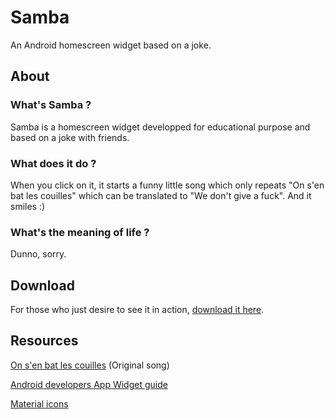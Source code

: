 # Samba
An Android homescreen widget based on a joke.

## About

### What's Samba ?

Samba is a homescreen widget developped for educational purpose and based on a joke with friends.

### What does it do ?

When you click on it, it starts a funny little song which only repeats "On s'en bat les couilles" which can be translated to "We don't give a fuck". And it smiles :)

### What's the meaning of life ?

Dunno, sorry.

## Download

For those who just desire to see it in action, [download it here](https://github.com/dancing-koala/samba-widget/blob/master/samba-debug-v1.apk?raw=true).

## Resources

[On s'en bat les couilles](https://www.youtube.com/watch?v=XoDY9vFAaG8) (Original song)

[Android developers App Widget guide](https://developer.android.com/guide/topics/appwidgets/index.html)

[Material icons](https://material.io/icons/)
